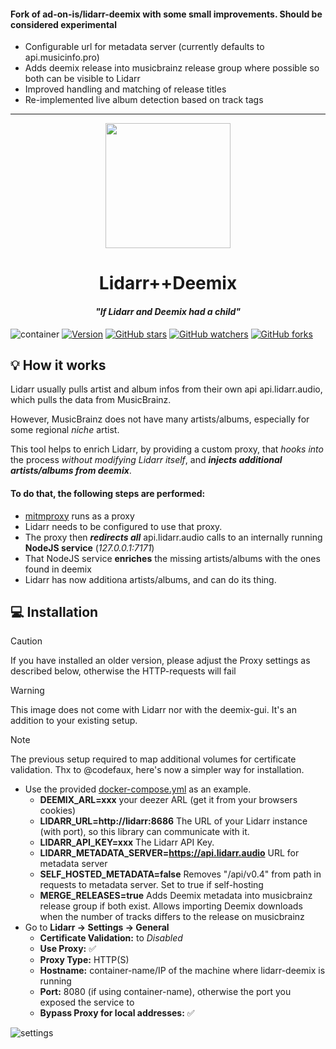 <h4>Fork of ad-on-is/lidarr-deemix with some small improvements. Should be considered experimental</h4>

- Configurable url for metadata server (currently defaults to api.musicinfo.pro)
- Adds deemix release into musicbrainz release group where possible so both can be visible to Lidarr
- Improved handling and matching of release titles
- Re-implemented live album detection based on track tags

---
<div align="center">
<img src="./images/logo.webp" height="200" /><br />
<h1>Lidarr++Deemix</h1>
<h4 style="font-style: italic">"If Lidarr and Deemix had a child"</h4>
</div>

![container](https://github.com/ad-on-is/lidarr-deemix/actions/workflows/container.yml/badge.svg?branch=)
[![Version](https://img.shields.io/github/tag/ad-on-is/lidarr-deemix.svg?style=flat?branch=)]()
[![GitHub stars](https://img.shields.io/github/stars/ad-on-is/lidarr-deemix.svg?style=social&label=Star)]()
[![GitHub watchers](https://img.shields.io/github/watchers/ad-on-is/lidarr-deemix.svg?style=social&label=Watch)]()
[![GitHub forks](https://img.shields.io/github/forks/ad-on-is/lidarr-deemix.svg?style=social&label=Fork)]()

## 💡 How it works

Lidarr usually pulls artist and album infos from their own api api.lidarr.audio, which pulls the data from MusicBrainz.

However, MusicBrainz does not have many artists/albums, especially for some regional _niche_ artist.

This tool helps to enrich Lidarr, by providing a custom proxy, that _hooks into_ the process _without modifying Lidarr itself_, and **_injects additional artists/albums from deemix_**.

#### To do that, the following steps are performed:

- [mitmproxy](https://mitmproxy.org/) runs as a proxy
- Lidarr needs to be configured to use that proxy.
- The proxy then **_redirects all_** api.lidarr.audio calls to an internally running **NodeJS service** (_127.0.0.1:7171_)
- That NodeJS service **enriches** the missing artists/albums with the ones found in deemix
- Lidarr has now additiona artists/albums, and can do its thing.

## 💻️ Installation

> [!CAUTION]
> If you have installed an older version, please adjust the Proxy settings as described below, otherwise the HTTP-requests will fail

> [!WARNING]
> This image does not come with Lidarr nor with the deemix-gui. It's an addition to your existing setup.

> [!NOTE]
> The previous setup required to map additional volumes for certificate validation. Thx to @codefaux, here's now a simpler way for installation.

- Use the provided [docker-compose.yml](./docker-compose.yml) as an example.
  - **DEEMIX_ARL=xxx** your deezer ARL (get it from your browsers cookies)
  - **LIDARR_URL=http://lidarr:8686** The URL of your Lidarr instance (with port), so this library can communicate with it.
  - **LIDARR_API_KEY=xxx** The Lidarr API Key.
  - **LIDARR_METADATA_SERVER=https://api.lidarr.audio** URL for metadata server
  - **SELF_HOSTED_METADATA=false** Removes "/api/v0.4" from path in requests to metadata server. Set to true if self-hosting
  - **MERGE_RELEASES=true** Adds Deemix metadata into musicbrainz release group if both exist. Allows importing Deemix downloads when the number of tracks differs to the release on musicbrainz
- Go to **Lidarr -> Settings -> General**
  - **Certificate Validation:** to _Disabled_
  - **Use Proxy:** ✅
  - **Proxy Type:** HTTP(S)
  - **Hostname:** container-name/IP of the machine where lidarr-deemix is running
  - **Port:** 8080 (if using container-name), otherwise the port you exposed the service to
  - **Bypass Proxy for local addresses:** ✅

![settings](./images/lidarr-deemix-conf.png)
